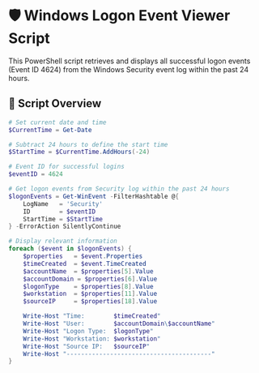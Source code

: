 # 🛡️ Windows Logon Event Viewer Script

This PowerShell script retrieves and displays all successful logon events (Event ID 4624) from the Windows Security event log within the past 24 hours.

## 📜 Script Overview

```powershell
# Set current date and time
$CurrentTime = Get-Date

# Subtract 24 hours to define the start time
$StartTime = $CurrentTime.AddHours(-24)

# Event ID for successful logins
$eventID = 4624

# Get logon events from Security log within the past 24 hours
$logonEvents = Get-WinEvent -FilterHashtable @{
    LogName   = 'Security'
    ID        = $eventID
    StartTime = $StartTime
} -ErrorAction SilentlyContinue

# Display relevant information
foreach ($event in $logonEvents) {
    $properties   = $event.Properties
    $timeCreated  = $event.TimeCreated
    $accountName  = $properties[5].Value
    $accountDomain = $properties[6].Value
    $logonType    = $properties[8].Value
    $workstation  = $properties[11].Value
    $sourceIP     = $properties[18].Value

    Write-Host "Time:        $timeCreated"
    Write-Host "User:        $accountDomain\$accountName"
    Write-Host "Logon Type:  $logonType"
    Write-Host "Workstation: $workstation"
    Write-Host "Source IP:   $sourceIP"
    Write-Host "----------------------------------------"
}
```

